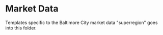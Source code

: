 # Market Data
Templates specific to the Baltimore City market data "superregion" goes into this folder.
